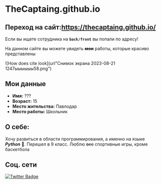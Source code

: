 # TheCaptaing.github.io
## Переход на сайт:https://thecaptaing.github.io/

Если вы ищете сотрудника на **`back/front`** вы попали по адресу!

На данном сайте вы можете увидеть ~~**мои**~~ работы, которые красиво представлены 

![How does cite look](url"Снимок экрана 2023-08-21 1247ыыыыыы58.png")

## Мои данные
+ **Имя:** ???
+ **Возраст:** 15
+ **Место жительства:** Павлодар
+ **Место работы:** Школьник

## О себе:
Хочу развиться в области программирования, а именно на языке ***Python*** 🐍. Перешел в 9 класс. Люблю ~~все~~ спортивные игры, кроме баскетбола

## Соц. сети
<div id="badges">

  <a href="your-twitter-URL">
    <img src="https://inlnk.ru/YAy5kp-blue?style=for-the-badge;width:50%;height:50%&logo=twitter&logoColor=white" alt="Twitter Badge"/>
  </a>
</div>
